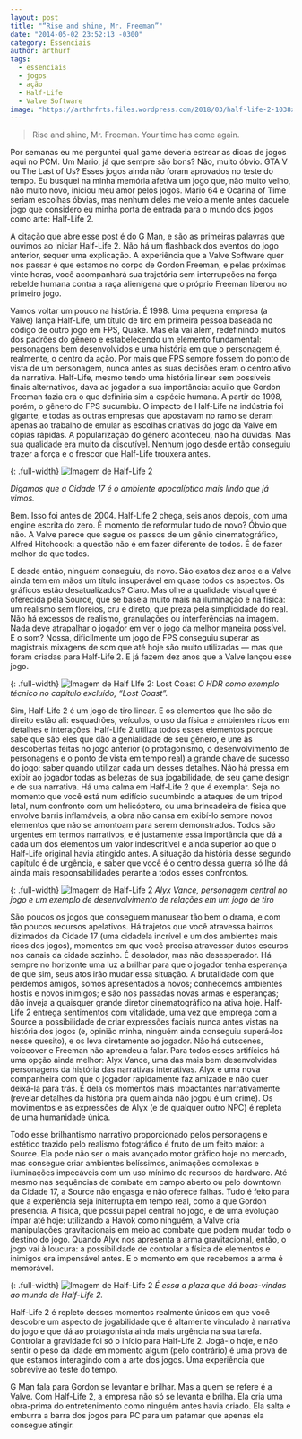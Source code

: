 ```yaml
---
layout: post
title: "“Rise and shine, Mr. Freeman”"
date: "2014-05-02 23:52:13 -0300"
category: Essenciais
author: arthurf
tags:
  - essenciais
  - jogos
  - ação
  - Half-Life
  - Valve Software
image: "https://arthrfrts.files.wordpress.com/2018/03/half-life-2-1038x576.jpg"
---
```

> Rise and shine, Mr. Freeman. Your time has come again.

Por semanas eu me perguntei qual game deveria estrear as dicas de jogos aqui no PCM. Um Mario, já que sempre são bons? Não, muito óbvio. GTA V ou The Last of Us? Esses jogos ainda não foram aprovados no teste do tempo. Eu busquei na minha memória afetiva um jogo que, não muito velho, não muito novo, iniciou meu amor pelos jogos. Mario 64 e Ocarina of Time seriam escolhas óbvias, mas nenhum deles me veio a mente antes daquele jogo que considero eu minha porta de entrada para o mundo dos jogos como arte: Half-Life 2.

A citação que abre esse post é do G Man, e são as primeiras palavras que ouvimos ao iniciar Half-Life 2. Não há um flashback dos eventos do jogo anterior, sequer uma explicação. A experiência que a Valve Software quer nos passar é que estamos no corpo de Gordon Freeman, e pelas próximas vinte horas, você acompanhará sua trajetória sem interrupções na força rebelde humana contra a raça alienígena que o próprio Freeman liberou no primeiro jogo.

Vamos voltar um pouco na história. É 1998. Uma pequena empresa (a Valve) lança Half-Life, um título de tiro em primeira pessoa baseada no código de outro jogo em FPS, Quake. Mas ela vai além, redefinindo muitos dos padrões do gênero e estabelecendo um elemento fundamental: personagens bem desenvolvidos e uma história em que o personagem é, realmente, o centro da ação. Por mais que FPS sempre fossem do ponto de vista de um personagem, nunca antes as suas decisões eram o centro ativo da narrativa. Half-Life, mesmo tendo uma história linear sem possíveis finais alternativos, dava ao jogador a sua importância: aquilo que Gordon Freeman fazia era o que definiria sim a espécie humana. A partir de 1998, porém, o gênero do FPS sucumbiu. O impacto de Half-Life na indústria foi gigante, e todas as outras empresas que apostavam no ramo se deram apenas ao trabalho de emular as escolhas criativas do jogo da Valve em cópias rápidas. A popularização do gênero aconteceu, não há dúvidas. Mas sua qualidade era muito da discutível. Nenhum jogo desde então conseguiu trazer a força e o frescor que Half-Life trouxera antes.

{: .full-width}
![Imagem de Half-Life 2](https://arthrfrts.files.wordpress.com/2018/03/half-life-2-imagem-1-1024x640.jpg)

_Digamos que a Cidade 17 é o ambiente apocalíptico mais lindo que já vimos._

Bem. Isso foi antes de 2004. Half-Life 2 chega, seis anos depois, com uma engine escrita do zero. É momento de reformular tudo de novo? Óbvio que não. A Valve parece que segue os passos de um gênio cinematográfico, Alfred Hitchcock: a questão não é em fazer diferente de todos. É de fazer melhor do que todos.

E desde então, ninguém conseguiu, de novo. São exatos dez anos e a Valve ainda tem em mãos um título insuperável em quase todos os aspectos. Os gráficos estão desatualizados? Claro. Mas olhe a qualidade visual que é oferecida pela Source, que se baseia muito mais na iluminação e na física: um realismo sem floreios, cru e direto, que preza pela simplicidade do real. Não há excessos de realismo, granulações ou interferências na imagem. Nada deve atrapalhar o jogador em ver o jogo da melhor maneira possível. E o som? Nossa, dificilmente um jogo de FPS conseguiu superar as magistrais mixagens de som que até hoje são muito utilizadas — mas que foram criadas para Half-Life 2. E já fazem dez anos que a Valve lançou esse jogo.

{: .full-width}
![Imagem de Half LIfe 2: Lost Coast](https://arthrfrts.files.wordpress.com/2018/03/half-life-2-imagem-4-1024x576.jpg)
_O HDR como exemplo técnico no capítulo excluído, “Lost Coast”._

Sim, Half-Life 2 é um jogo de tiro linear.  E os elementos que lhe são de direito estão ali: esquadrões, veículos, o uso da física e ambientes ricos em detalhes e interações. Half-Life 2 utiliza todos esses elementos porque sabe que são eles que dão a genialidade de seu gênero, e une às descobertas feitas no jogo anterior (o protagonismo, o desenvolvimento de personagens e o ponto de vista em tempo real) a grande chave de sucesso do jogo: saber quando utilizar cada um desses detalhes. Não há pressa em exibir ao jogador todas as belezas de sua jogabilidade, de seu game design e de sua narrativa. Há uma calma em Half-Life 2 que é exemplar. Seja no momento que você está num edifício sucumbindo a ataques de um tripod letal, num confronto com um helicóptero, ou uma brincadeira de física que envolve barris inflamáveis, a obra não cansa em exibí-lo sempre novos elementos que não se amontoam para serem demonstrados. Todos são urgentes em termos narrativos, e é justamente essa importância que dá a cada um dos elementos um valor indescritível e ainda superior ao que o Half-Life original havia atingido antes. A situação da história desse segundo capítulo é de urgência, e saber que você é o centro dessa guerra só lhe dá ainda mais responsabilidades perante a todos esses confrontos.

{: .full-width}
![Imagem de Half-Life 2](https://arthrfrts.files.wordpress.com/2018/03/half-life-2-imagem-5-1024x576.png)
_Alyx Vance, personagem central no jogo e um exemplo de desenvolvimento de relações em um jogo de tiro_

São poucos os jogos que conseguem manusear tão bem o drama, e com tão poucos recursos apelativos. Há trajetos que você atravessa bairros dizimados da Cidade 17 (uma cidadela incrível e um dos ambientes mais ricos dos jogos), momentos em que você precisa atravessar dutos escuros nos canais da cidade sozinho. É desolador, mas não desesperador. Há sempre no horizonte uma luz a brilhar para que o jogador tenha esperança de que sim, seus atos irão mudar essa situação. A brutalidade com que perdemos amigos, somos apresentados a novos; conhecemos ambientes hostis e novos inimigos; e são nos passadas novas armas e esperanças; dão inveja a quaisquer grande diretor cinematográfico na ativa hoje. Half-Life 2 entrega sentimentos com vitalidade, uma vez que emprega com a Source a possibilidade de criar expressões faciais nunca antes vistas na história dos jogos (e, opinião minha, ninguém ainda conseguiu superá-los nesse quesito), e os leva diretamente ao jogador. Não há cutscenes, voiceover e Freeman não aprendeu a falar. Para todos esses artifícios há uma opção ainda melhor: Alyx Vance, uma das mais bem desenvolvidas personagens da história das narrativas interativas. Alyx é uma nova companheira com que o jogador rapidamente faz amizade e não quer deixá-la para trás. É dela os momentos mais impactantes narrativamente (revelar detalhes da história pra quem ainda não jogou é um crime). Os movimentos e as expressões de Alyx (e de qualquer outro NPC) é repleta de uma humanidade única.

Todo esse brilhantismo narrativo proporcionado pelos personagens e estético trazido pelo realismo fotográfico é fruto de um feito maior: a Source. Ela pode não ser o mais avançado motor gráfico hoje no mercado, mas consegue criar ambientes belíssimos, animações complexas e iluminações impecáveis com um uso mínimo de recursos de hardware.  Até mesmo nas sequências de combate em campo aberto ou pelo downtown da Cidade 17, a Source não engasga e não oferece falhas. Tudo é feito para que a experiência seja initerrupta em tempo real, como a que Gordon presencia. A física, que possui papel central no jogo, é de uma evolução ímpar até hoje: utilizando a Havok como ninguém, a Valve cria manipulações gravitacionais em meio ao combate que podem mudar todo o destino do jogo. Quando Alyx nos apresenta a arma gravitacional, então, o jogo vai à loucura: a possibilidade de controlar a física de elementos e inimigos era impensável antes. E o momento em que recebemos a arma é memorável.

{: .full-width}
![Imagem de Half-Life 2](https://arthrfrts.files.wordpress.com/2018/03/half-life-2-imagem-6.jpeg)
_É essa a plaza que dá boas-vindas ao mundo de Half-Life 2._

Half-Life 2 é repleto desses momentos realmente únicos em que você descobre um aspecto de jogabilidade que é altamente vinculado à narrativa do jogo e que dá ao protagonista ainda mais urgência na sua tarefa. Controlar a gravidade foi só o início para Half-Life 2. Jogá-lo hoje, e não sentir o peso da idade em momento algum (pelo contrário) é uma prova de que estamos interagindo com a arte dos jogos. Uma experiência que sobrevive ao teste do tempo.

G Man fala para Gordon se levantar e brilhar. Mas a quem se refere é a Valve. Com Half-Life 2, a empresa não só se levanta e brilha. Ela cria uma obra-prima do entretenimento como ninguém antes havia criado. Ela salta e emburra a barra dos jogos para PC para um patamar que apenas ela consegue atingir.
